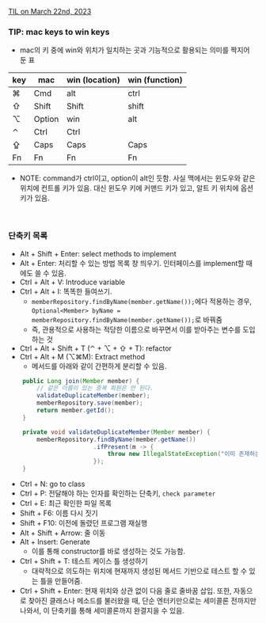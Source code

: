 [TIL on March 22nd, 2023](../../TIL/2023/03/03-22-2023.md)
### TIP: mac keys to win keys
* mac의 키 중에 win와 위치가 일치하는 곳과 기능적으로 활용되는 의미를 짝지어 둔 표

|key| mac   | win (location)   | win (function) |
|---|-------|------------------|----------------|
|⌘ | Cmd   | alt              | ctrl           |
|⇧  | Shift | Shift            | shift          |
|⌥ | Option | win             | alt            |
|⌃  | Ctrl  | Ctrl             |                |
|⇪  | Caps  | Caps             | Caps           |
|Fn | Fn    | Fn               | Fn             |
* NOTE: command가 ctrl이고, option이 alt인 듯함. 사실 맥에서는 윈도우와 같은 위치에 컨트롤 키가 있음. 대신 윈도우 키에 커맨드 키가 있고, 알트 키 위치에 옵션 키가 있음.
<br>

### 단축키 목록
* Alt + Shift + Enter: select methods to implement
* Alt + Enter: 처리할 수 있는 방법 목록 창 띄우기. 인터페이스를 implement할 때에도 쓸 수 있음.
* Ctrl + Alt + V: Introduce variable
* Ctrl + Alt + I: 똑똑한 들여쓰기.
  - `memberRepository.findByName(member.getName());`에다 적용하는 경우, `Optional<Member> byName = memberRepository.findByName(member.getName());`로 바꿔줌
  - 즉, 관용적으로 사용하는 적당한 이름으로 바꾸면서 이를 받아주는 변수를 도입하는 것
* Ctrl + Alt + Shift + T (⌃ + ⌥ + ⇧ + T): refactor
* Ctrl + Alt + M (⌥⌘M): Extract method
  - 메서드를 아래와 같이 간편하게 분리할 수 있음.

```java
    public Long join(Member member) {
        // 같은 이름이 있는 중복 회원은 안 된다.
        validateDuplicateMember(member);
        memberRepository.save(member);
        return member.getId();
    }

    private void validateDuplicateMember(Member member) {
        memberRepository.findByName(member.getName())
                        .ifPresent(m -> {
                            throw new IllegalStateException("이미 존재하는 회원입니다.");
                        });
    }
```

* Ctrl + N: go to class
* Ctrl + P: 전달해야 하는 인자를 확인하는 단축키, `check parameter` 
* Ctrl + E: 최근 확인한 파일 목록
* Shift + F6: 이름 다시 짓기
* Shift + F10: 이전에 돌렸던 프로그램 재실행
* Alt + Shift + Arrow: 줄 이동
* Alt + Insert: Generate
  - 이를 통해 constructor를 바로 생성하는 것도 가능함.
* Ctrl + Shift + T: 테스트 케이스 틀 생성하기
  - 대략적으로 의도하는 위치에 현재까지 생성된 메서드 기반으로 테스트 할 수 있는 틀을 만들어줌.
* Ctrl + Shift + Enter: 현재 위치와 상관 없이 다음 줄로 줄바꿈 삽입. 또한, 자동으로 찾아진 클래스나 메소드를 불러왔을 때, 단순 엔터키만으로는 세미콜론 전까지만 나와서, 이 단축키를 통해 세미콜론까지 완결지을 수 있음.